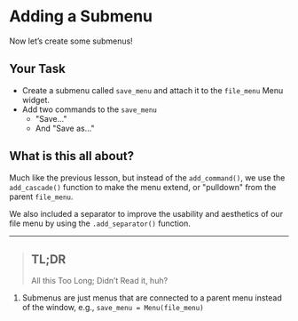 # Adding a Submenu
Now let’s create some submenus!
## Your Task
- Create a submenu called `save_menu` and attach it to the `file_menu` Menu widget.
- Add two commands to the `save_menu`
  - "Save..."
  - And "Save as..."
## What is this all about?

Much like the previous lesson, but instead of the `add_command()`, we use the `add_cascade()` function to make the menu extend, or "pulldown" from the parent `file_menu`.
 
We also included a separator to improve the usability and aesthetics of our file menu by using the `.add_separator()` function.

***
>## TL;DR
>All this Too Long; Didn’t Read it, huh?
1. Submenus are just menus that are connected to a parent menu instead of the window, e.g., `save_menu = Menu(file_menu)` 
